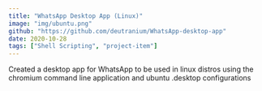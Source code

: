 ```yaml
---
title: "WhatsApp Desktop App (Linux)"
image: "img/ubuntu.png"
github: "https://github.com/deutranium/WhatsApp-desktop-app"
date: 2020-10-28
tags: ["Shell Scripting", "project-item"]
---
```

Created a desktop app for WhatsApp to be used in linux distros using the chromium command line application and ubuntu .desktop configurations
